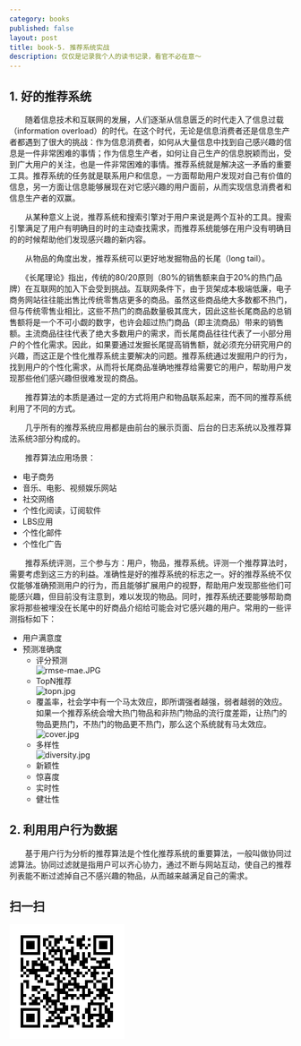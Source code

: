 ```yaml
---
category: books
published: false
layout: post
title: book-5. 推荐系统实战
description: 仅仅是记录我个人的读书记录，看官不必在意～
---
```


## 
## 1. 好的推荐系统  

　　随着信息技术和互联网的发展，人们逐渐从信息匮乏的时代走入了信息过载（information overload）的时代。在这个时代，无论是信息消费者还是信息生产者都遇到了很大的挑战：作为信息消费者，如何从大量信息中找到自己感兴趣的信息是一件非常困难的事情；作为信息生产者，如何让自己生产的信息脱颖而出，受到广大用户的关注，也是一件非常困难的事情。推荐系统就是解决这一矛盾的重要工具。推荐系统的任务就是联系用户和信息，一方面帮助用户发现对自己有价值的信息，另一方面让信息能够展现在对它感兴趣的用户面前，从而实现信息消费者和信息生产者的双赢。

　　从某种意义上说，推荐系统和搜索引擎对于用户来说是两个互补的工具。搜索引擎满足了用户有明确目的时的主动查找需求，而推荐系统能够在用户没有明确目的的时候帮助他们发现感兴趣的新内容。

　　从物品的角度出发，推荐系统可以更好地发掘物品的长尾（long tail）。

　　《长尾理论》指出，传统的80/20原则（80%的销售额来自于20%的热门品牌）在互联网的加入下会受到挑战。互联网条件下，由于货架成本极端低廉，电子商务网站往往能出售比传统零售店更多的商品。虽然这些商品绝大多数都不热门，但与传统零售业相比，这些不热门的商品数量极其庞大，因此这些长尾商品的总销售额将是一个不可小觑的数字，也许会超过热门商品（即主流商品）带来的销售额。主流商品往往代表了绝大多数用户的需求，而长尾商品往往代表了一小部分用户的个性化需求。因此，如果要通过发掘长尾提高销售额，就必须充分研究用户的兴趣，而这正是个性化推荐系统主要解决的问题。推荐系统通过发掘用户的行为，找到用户的个性化需求，从而将长尾商品准确地推荐给需要它的用户，帮助用户发现那些他们感兴趣但很难发现的商品。

　　推荐算法的本质是通过一定的方式将用户和物品联系起来，而不同的推荐系统利用了不同的方式。

　　几乎所有的推荐系统应用都是由前台的展示页面、后台的日志系统以及推荐算法系统3部分构成的。   

　　推荐算法应用场景：   
- 电子商务  
- 音乐、电影、视频娱乐网站
- 社交网络   
- 个性化阅读，订阅软件    
- LBS应用    
- 个性化邮件     
- 个性化广告    

　　推荐系统评测，三个参与方：用户，物品，推荐系统。评测一个推荐算法时，需要考虑到这三方的利益。准确性是好的推荐系统的标志之一。好的推荐系统不仅仅能够准确预测用户的行为，而且能够扩展用户的视野，帮助用户发现那些他们可能感兴趣，但目前没有注意到，难以发现的物品。同时，推荐系统还要能够帮助商家将那些被埋没在长尾中的好商品介绍给可能会对它感兴趣的用户。常用的一些评测指标如下：   

- 用户满意度  
- 预测准确度    
    + 评分预测   
![rmse-mae.JPG](../images/rmse-mae.JPG)    
    + TopN推荐  
![topn.jpg](../images/topn.jpg)   
    + 覆盖率，社会学中有一个马太效应，即所谓强者越强，弱者越弱的效应。如果一个推荐系统会增大热门物品和非热门物品的流行度差距，让热门的物品更热门，不热门的物品更不热门，那么这个系统就有马太效应。     
![cover.jpg](../images/cover.jpg)    
    + 多样性   
![diversity.jpg](../images/diversity.jpg)    
    + 新颖性   
    + 惊喜度   
    + 实时性   
    + 健壮性    


## 2. 利用用户行为数据   

　　基于用户行为分析的推荐算法是个性化推荐系统的重要算法，一般叫做协同过滤算法。协同过滤就是指用户可以齐心协力，通过不断与网站互动，使自己的推荐列表能不断过滤掉自己不感兴趣的物品，从而越来越满足自己的需求。   





## 扫一扫     

![2015-03-17-recommend-system-in-action.md](../../images/share/2015-03-17-recommend-system-in-action.md.jpg)